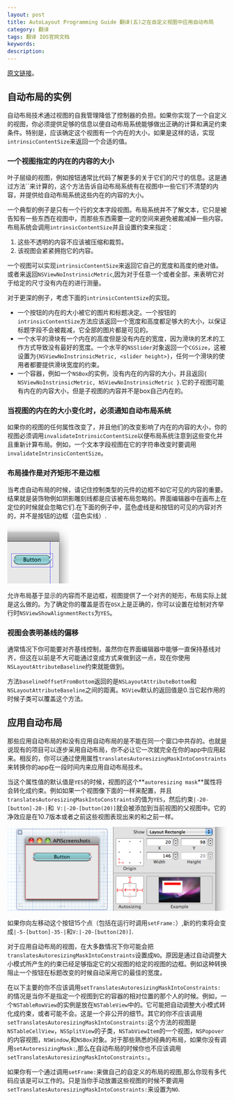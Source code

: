 ```yaml
---
layout: post
title: AutoLayout Programming Guide 翻译(五)之在自定义视图中应用自动布局
category: 翻译
tags: 翻译 IOS官网文档
keywords: 
description:
---
```


[原文链接](https://developer.apple.com/library/ios/documentation/UserExperience/Conceptual/AutolayoutPG/ImplementingView/ImplementingView.html#//apple_ref/doc/uid/TP40010853-CH16-SW1)。   

## 自动布局的实例 ##

自动布局技术通过视图的自我管理降低了控制器的负担。如果你实现了一个自定义的视图，你必须提供足够的信息以便自动布局系统能够做出正确的计算和满足约束条件。特别是，应该确定这个视图有一个内在的大小，如果是这样的话，实现`intrinsicContentSize`来返回一个合适的值。  

### 一个视图指定的内在的内容的大小 ###

叶子层级的视图，例如按钮通常比代码了解更多的关于它们的尺寸的信息。这是通过方法``来计算的，这个方法告诉自动布局系统有在视图中一些它们不清楚的内容，并提供给自动布局系统这些内在的内容的大小。   

一个典型的例子是只有一个行的文本字段视图。布局系统并不了解文本，它只是被告知有一些东西在视图中，而那些东西需要一定的空间来避免被裁减掉一些内容。布局系统会调用`intrinsicContentSize`并且设置约束来指定：  

1. 这些不透明的内容不应该被压缩和裁剪。  
2. 该视图会紧紧拥抱它的内容。  

一个视图可以实现`intrinsicContentSize`来返回它自己的宽度和高度的绝对值。或者来返回`NSViewNoInstrinsicMetric`,因为对于任意一个或者全部，来表明它对于给定的尺寸没有内在的进行测量。  

对于更深的例子，考虑下面的`intrinsicContentSize`的实现。  

* 一个按钮的内在的大小被它的图片和标题决定。一个按钮的`intrinsicContentSize`方法应该返回一个宽度和高度都足够大的大小，以保证标题字段不会被裁减，它全部的图片都是可见的。  
* 一个水平的滑块有一个内在的高度但是没有内在的宽度，因为滑块的艺术的工作方式导致没有最好的宽度。一个水平的`NSSlider`对象返回一个`CGSize`，这被设置为`{NSViewNoInstrinsicMetric, <slider height>}`，任何一个滑块的使用者都要提供滑块宽度的约束。  
* 一个容器，例如一个`NSBox`的实例，没有内在的内容的大小，并且返回`{ NSViewNoInstrinsicMetric, NSViewNoInstrinsicMetric }`.它的子视图可能有内在的内容大小，但是子视图的内容并不是box自己内在的。  

### 当视图的内在的大小变化时，必须通知自动布局系统 ###
如果你的视图的任何属性改变了，并且他们的改变影响了内在的内容的大小，你的视图必须调用`invalidateIntrinsicContentSize`以便布局系统注意到这些变化并且重新计算布局。例如，一个文本字段视图在它的字符串改变时要调用`invalidateIntrinsicContentSize`。    

### 布局操作是对齐矩形不是边框 ###

当考虑自动布局的时候，请记住控制类型的元件的边框不如它可见的内容的重要。结果就是装饰物例如阴影雕刻线都是应该被布局忽略的。界面编辑器中在画布上在定位的时候就会忽略它们.在下面的例子中，蓝色虚线是和按钮的可见的内容对齐的，并不是按钮的边框（蓝色实线）.  

![buttonGuideFrame](/public/img/buttonGuideFrame.png)  

允许布局基于显示的内容而不是边框，视图提供了一个对齐的矩形，布局实际上就是这么做的。为了确定你的覆盖是否在`OSX`上是正确的，你可以设置在绘制对齐举行时`NSViewShowAlignmentRects`为`YES`。   

###  视图会表明基线的偏移 ###

通常情况下你可能要对齐基线控制，虽然你在界面编辑器中能够一直保持基线对齐，但这在以前是不大可能通过变成方式来做到这一点，现在你使用`NSLayoutAttributeBaseline`约束就能做到。  

方法`baselineOffsetFromBottom`返回的是`NSLayoutAttributeBottom`和`NSLayoutAttributeBaseline`之间的距离。`NSView`默认的返回值是0.当它起作用的时候子类可以覆盖这个方法。

## 应用自动布局 ##

那些应用自动布局的和没有应用自动布局的是不能在同一个窗口中共存的。也就是说现有的项目可以逐步采用自动布局，你不必让它一次就完全在你的app中应用起来。相反的，你可以通过使用属性`translatesAutoresizingMaskIntoConstraints`来转换你的app在一段时间内来应用自动布局技术。    

当这个属性值的默认值是`YES`的时候，视图的这个**`autoresizing mask`**属性将会转化成约束。例如如果一个视图像下面的一样来配置，并且`translatesAutoresizingMaskIntoConstraints`的值为`YES`，然后约束`|-20-[button]-20-|`和` V:|-20-[button(20)]`就会被添加到当前视图的父视图中。它的净效应是在10.7版本或者之前这些视图表现出来的和之前一样。  

![springsAndStruts](/public/img/springsAndStruts.png)   

如果你向左移动这个按钮15个点（包括在运行时调用`setFrame:`）,新的约束将会变成`|-5-[button]-35-|`和`V:|-20-[button(20)]`.

对于应用自动布局的视图，在大多数情况下你可能会把`translatesAutoresizingMaskIntoConstraints`设置成`NO`。原因是通过自动调整大小模式所产生的约束已经足够指定它的父视图的给定的视图的边框。例如这种转换阻止一个按钮在标题改变的时候自动采用它的最佳的宽度。  

在以下主要的你不应该调用`setTranslatesAutoresizingMaskIntoConstraints:`的情况是当你不是指定一个视图到它的容器的相对位置的那个人的时候。例如，一个`NSTableRowView`的实例是放在`NSTableView`中的。它可能把自动调整大小模式转化成约束，或者可能不会。这是一个非公开的细节。其它的你不应该调用`setTranslatesAutoresizingMaskIntoConstraints:`这个方法的视图是`NSTableCellView`，`NSSplitView`的子类，`NSTabViewItem`的一个视图，`NSPopover`的内容视图，`NSWindow`,和`NSBox`对象。对于那些熟悉的经典的布局，如果你没有调用`setAutoresizingMask:`,那么在自动布局的时候你也不应该调用`setTranslatesAutoresizingMaskIntoConstraints:`。  

如果你有一个通过调用`setFrame:`来做自己的自定义的布局的视图,那么你现有多代码应该是可以工作的。只是当你手动放置这些视图的时候不要调用`setTranslatesAutoresizingMaskIntoConstraints:`来设置为`NO`.








